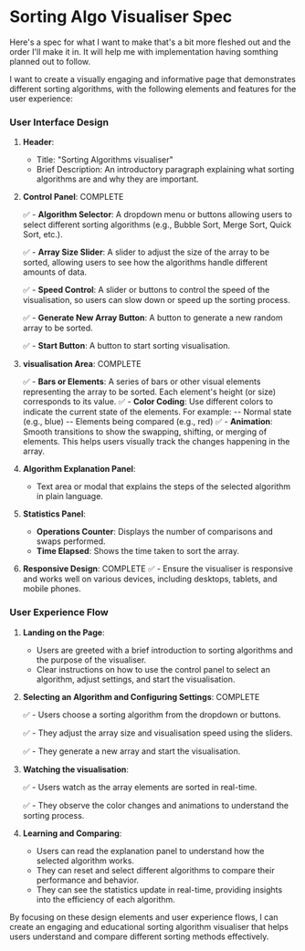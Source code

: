 # Sorting Algo Visualiser Spec

Here's a spec for what I want to make that's a bit more fleshed out and the order I'll make it in. It will help me with implementation having somthing planned out to follow.

I want to create a visually engaging and informative page that demonstrates different sorting algorithms, with the following elements and features for the user experience:

### User Interface Design

1. **Header**:

   - Title: "Sorting Algorithms visualiser"
   - Brief Description: An introductory paragraph explaining what sorting algorithms are and why they are important.

2. **Control Panel**: COMPLETE

   ✅ - **Algorithm Selector**: A dropdown menu or buttons allowing users to select different sorting algorithms (e.g., Bubble Sort, Merge Sort, Quick Sort, etc.).

   ✅ - **Array Size Slider**: A slider to adjust the size of the array to be sorted, allowing users to see how the algorithms handle different amounts of data.

   ✅ - **Speed Control**: A slider or buttons to control the speed of the visualisation, so users can slow down or speed up the sorting process.

   ✅ - **Generate New Array Button**: A button to generate a new random array to be sorted.

   ✅ - **Start Button**: A button to start sorting visualisation.

3. **visualisation Area**: COMPLETE

   ✅ - **Bars or Elements**: A series of bars or other visual elements representing the array to be sorted. Each element's height (or size) corresponds to its value.
   ✅ - **Color Coding**: Use different colors to indicate the current state of the elements. For example:
   -- Normal state (e.g., blue)
   -- Elements being compared (e.g., red)
   ✅ - **Animation**: Smooth transitions to show the swapping, shifting, or merging of elements. This helps users visually track the changes happening in the array.

4. **Algorithm Explanation Panel**:

   - Text area or modal that explains the steps of the selected algorithm in plain language.

5. **Statistics Panel**:

   - **Operations Counter**: Displays the number of comparisons and swaps performed.
   - **Time Elapsed**: Shows the time taken to sort the array.

6. **Responsive Design**: COMPLETE
   ✅ - Ensure the visualiser is responsive and works well on various devices, including desktops, tablets, and mobile phones.

### User Experience Flow

1. **Landing on the Page**:

   - Users are greeted with a brief introduction to sorting algorithms and the purpose of the visualiser.
   - Clear instructions on how to use the control panel to select an algorithm, adjust settings, and start the visualisation.

2. **Selecting an Algorithm and Configuring Settings**: COMPLETE

   ✅ - Users choose a sorting algorithm from the dropdown or buttons.

   ✅ - They adjust the array size and visualisation speed using the sliders.

   ✅ - They generate a new array and start the visualisation.

3. **Watching the visualisation**:

   ✅ - Users watch as the array elements are sorted in real-time.

   ✅ - They observe the color changes and animations to understand the sorting process.

4. **Learning and Comparing**:
   - Users can read the explanation panel to understand how the selected algorithm works.
   - They can reset and select different algorithms to compare their performance and behavior.
   - They can see the statistics update in real-time, providing insights into the efficiency of each algorithm.

By focusing on these design elements and user experience flows, I can create an engaging and educational sorting algorithm visualiser that helps users understand and compare different sorting methods effectively.
